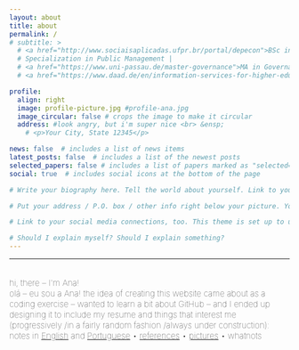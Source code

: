 ```yaml
---
layout: about
title: about
permalink: /
# subtitle: >
  # <a href="http://www.sociaisaplicadas.ufpr.br/portal/depecon">BSc in Economics</a> | 
  # Specialization in Public Management | 
  # <a href="https://www.uni-passau.de/master-governance">MA in Governance and Public Policy</a> | 
  # <a href="https://www.daad.de/en/information-services-for-higher-education-institutions/further-information-on-daad-programmes/ppgg/">DAAD Alumna (Helmut-Schmidt-Programme)</a>

profile:
  align: right
  image: profile-picture.jpg #profile-ana.jpg
  image_circular: false # crops the image to make it circular
  address: #look angry, but i'm super nice <br> &ensp;
    # <p>Your City, State 12345</p>

news: false  # includes a list of news items
latest_posts: false  # includes a list of the newest posts
selected_papers: false # includes a list of papers marked as "selected={true}"
social: true  # includes social icons at the bottom of the page

# Write your biography here. Tell the world about yourself. Link to your favorite [subreddit](http://reddit.com). You can put a picture in, too. The code is already in, just name your picture `prof_pic.jpg` and put it in the `img/` folder. 

# Put your address / P.O. box / other info right below your picture. You can also disable any these elements by editing `profile` property of the YAML header of your `_pages/about.md`. Edit `_bibliography/papers.bib` and Jekyll will render your [publications page](/al-folio/publications/) automatically.

# Link to your social media connections, too. This theme is set up to use [Font Awesome icons](http://fortawesome.github.io/Font-Awesome/) and [Academicons](https://jpswalsh.github.io/academicons/), like the ones below. Add your Facebook, Twitter, LinkedIn, Google Scholar, or just disable all of them.

# Should I explain myself? Should I explain something?
---
```


<!-- <hr> -->
<hr>
<span style="font-size:15px;font-weight:lighter"> 
<br> hi, there – I'm Ana! &emsp; <br> olá – eu sou a Ana!

<span style="font-size:15px;font-weight:lighter"> 
the idea of creating this website came about as a coding exercise – wanted to learn a bit about GitHub – and I ended up designing it to include my resume and things that interest me (progressively /in a fairly random fashion /always under construction): notes in <a href="/notes/tag/english/">English</a> and <a href="/notes/tag/português">Portuguese</a> • <a href="/bookshelf">references</a> • <a href="/cards/photos">pictures</a> • whatnots

<!-- <span style="font-size:15px;font-weight:lighter"> 
But this is a page under construction, so please, bear with me :-) -->
